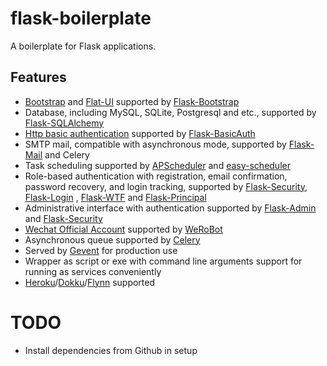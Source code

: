 # flask-boilerplate

A boilerplate for Flask applications.

## Features

- [Bootstrap](http://getbootstrap.com/) and [Flat-UI](https://github.com/designmodo/Flat-UI/) supported by [Flask-Bootstrap](https://github.com/mbr/flask-bootstrap/)
- Database, including MySQL, SQLite, Postgresql and etc., supported by [Flask-SQLAlchemy](https://github.com/mitsuhiko/flask-sqlalchemy)
- [Http basic authentication](https://en.wikipedia.org/wiki/Basic_access_authentication) supported by [Flask-BasicAuth](https://github.com/jpvanhal/flask-basicauth)
- SMTP mail, compatible with asynchronous mode, supported by [Flask-Mail](https://github.com/mattupstate/flask-mail) and Celery
- Task scheduling supported by [APScheduler](https://github.com/agronholm/apscheduler) and [easy-scheduler](https://github.com/jxltom/easy-scheduler)
- Role-based authentication with registration, email confirmation, password recovery, and login tracking, supported by [Flask-Security](https://github.com/mattupstate/flask-security/), [Flask-Login](https://github.com/maxcountryman/flask-login) , [Flask-WTF](https://github.com/lepture/flask-wtf) and [Flask-Principal](https://github.com/mattupstate/flask-principal)                                       
- Administrative interface with authentication supported by [Flask-Admin](https://github.com/flask-admin/flask-admin) and [Flask-Security](https://github.com/mattupstate/flask-security/)
- [Wechat Official Account](https://mp.weixin.qq.com/) supported by [WeRoBot](https://github.com/whtsky/WeRoBot)
- Asynchronous queue supported by [Celery](https://github.com/celery/celery)
- Served by [Gevent](https://github.com/gevent/gevent) for production use
- Wrapper as script or exe with command line arguments support for running as services conveniently
- [Heroku](https://heroku.com/)/[Dokku](https://github.com/dokku/dokku)/[Flynn](https://github.com/flynn/flynn) supported

# TODO

- Install dependencies from Github in setup
